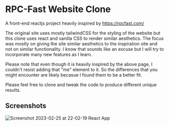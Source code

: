 
# RPC-Fast Website Clone

A front-end reactjs project heavily inspired by https://rpcfast.com/

The original site uses mostly tailwindCSS for the styling of the website but this clone uses react and vanilla CSS to render similar aesthetics. The focus was mostly on giving the site similar aesthetics to the inspiration site and not on similar functionality. I know that sounds like an excuse but I will try to incorporate many new features as I learn.

Please note that even though it is heavily inspired by the above page, I couldn't resist adding that "me" element to it. So the differences that you might encounter are likely becasue I found them to be a better fit.

Please feel free to clone and tweak the code to produce different unique results.






## Screenshots


![Screenshot 2023-02-25 at 22-02-19 React App](https://user-images.githubusercontent.com/63590510/221368693-72fdb8e6-a3e3-413f-bf34-3640d40134ad.png)
